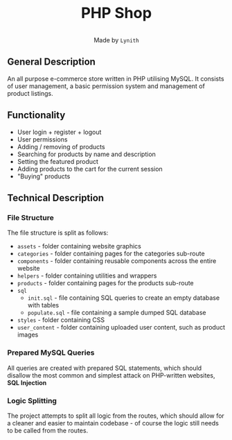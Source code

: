 <center>
  <p style="font-size: 34px; font-weight: 700;">PHP Shop</p>
  Made by <code>Lynith</code>
</center>

## General Description
An all purpose e-commerce store written in PHP utilising MySQL. It consists of user management, a basic permission system and management of product listings. 

## Functionality
- User login + register + logout
- User permissions
- Adding / removing of products
- Searching for products by name and description
- Setting the featured product
- Adding products to the cart for the current session
- "Buying" products

## Technical Description

### File Structure
The file structure is split as follows:
- `assets` - folder containing website graphics
- `categories` - folder containing pages for the categories sub-route
- `components` - folder containing reusable components across the entire website
- `helpers` - folder containing utilities and wrappers
- `products` - folder containing pages for the products sub-route
- `sql`
  - `init.sql` - file containing SQL queries to create an empty database with tables
  - `populate.sql` - file containing a sample dumped SQL database
- `styles` - folder containing CSS
- `user_content` - folder containing uploaded user content, such as product images

### Prepared MySQL Queries
All queries are created with prepared SQL statements, which should disallow the most common and simplest attack on PHP-written websites, **SQL Injection**

### Logic Splitting
The project attempts to split all logic from the routes, which should allow for a cleaner and easier to maintain codebase - of course the logic still needs to be called from the routes.